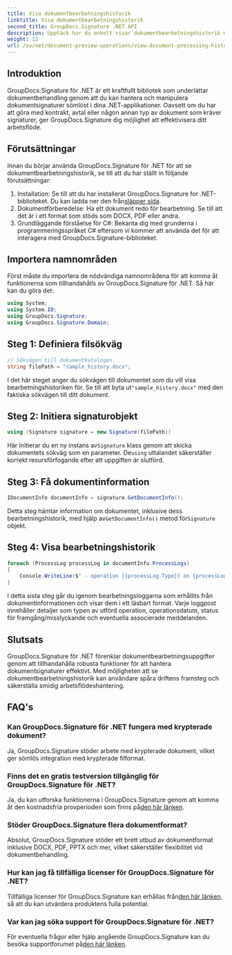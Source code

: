 ```yaml
---
title: Visa dokumentbearbetningshistorik
linktitle: Visa dokumentbearbetningshistorik
second_title: GroupDocs.Signature .NET API
description: Upptäck hur du enkelt visar dokumentbearbetningshistorik med GroupDocs.Signature för .NET. Följ vår steg-för-steg-guide för sömlös arbetsflödeshantering.
weight: 12
url: /sv/net/document-preview-operations/view-document-processing-history/
---
```

## Introduktion
GroupDocs.Signature för .NET är ett kraftfullt bibliotek som underlättar dokumentbehandling genom att du kan hantera och manipulera dokumentsignaturer sömlöst i dina .NET-applikationer. Oavsett om du har att göra med kontrakt, avtal eller någon annan typ av dokument som kräver signaturer, ger GroupDocs.Signature dig möjlighet att effektivisera ditt arbetsflöde.
## Förutsättningar
Innan du börjar använda GroupDocs.Signature för .NET för att se dokumentbearbetningshistorik, se till att du har ställt in följande förutsättningar:
1.  Installation: Se till att du har installerat GroupDocs.Signature for .NET-biblioteket. Du kan ladda ner den från[släpper sida](https://releases.groupdocs.com/signature/net/).
2. Dokumentförberedelse: Ha ett dokument redo för bearbetning. Se till att det är i ett format som stöds som DOCX, PDF eller andra.
3. Grundläggande förståelse för C#: Bekanta dig med grunderna i programmeringsspråket C# eftersom vi kommer att använda det för att interagera med GroupDocs.Signature-biblioteket.

## Importera namnområden
Först måste du importera de nödvändiga namnområdena för att komma åt funktionerna som tillhandahålls av GroupDocs.Signature för .NET. Så här kan du göra det:
```csharp
using System;
using System.IO;
using GroupDocs.Signature;
using GroupDocs.Signature.Domain;
```
## Steg 1: Definiera filsökväg
```csharp
// Sökvägen till dokumentkatalogen.
string filePath = "sample_history.docx";
```
 I det här steget anger du sökvägen till dokumentet som du vill visa bearbetningshistoriken för. Se till att byta ut`"sample_history.docx"` med den faktiska sökvägen till ditt dokument.
## Steg 2: Initiera signaturobjekt
```csharp
using (Signature signature = new Signature(filePath))
```
 Här initierar du en ny instans av`Signature` klass genom att skicka dokumentets sökväg som en parameter. De`using` uttalandet säkerställer korrekt resursförfogande efter att uppgiften är slutförd.
## Steg 3: Få dokumentinformation
```csharp
IDocumentInfo documentInfo = signature.GetDocumentInfo();
```
 Detta steg hämtar information om dokumentet, inklusive dess bearbetningshistorik, med hjälp av`GetDocumentInfo()` metod för`Signature` objekt.
## Steg 4: Visa bearbetningshistorik
```csharp
foreach (ProcessLog processLog in documentInfo.ProcessLogs)
{
    Console.WriteLine($" - operation [{processLog.Type}] on {processLog.Date.ToShortDateString()}. Succeeded/Failed {processLog.Succeeded}/{processLog.Failed}. Message: {processLog.Message}");
}
```
I detta sista steg går du igenom bearbetningsloggarna som erhållits från dokumentinformationen och visar dem i ett läsbart format. Varje loggpost innehåller detaljer som typen av utförd operation, operationsdatum, status för framgång/misslyckande och eventuella associerade meddelanden.

## Slutsats
GroupDocs.Signature för .NET förenklar dokumentbearbetningsuppgifter genom att tillhandahålla robusta funktioner för att hantera dokumentsignaturer effektivt. Med möjligheten att se dokumentbearbetningshistorik kan användare spåra driftens framsteg och säkerställa smidig arbetsflödeshantering.
## FAQ's
### Kan GroupDocs.Signature för .NET fungera med krypterade dokument?
Ja, GroupDocs.Signature stöder arbete med krypterade dokument, vilket ger sömlös integration med krypterade filformat.
### Finns det en gratis testversion tillgänglig för GroupDocs.Signature för .NET?
 Ja, du kan utforska funktionerna i GroupDocs.Signature genom att komma åt den kostnadsfria provperioden som finns på[den här länken](https://releases.groupdocs.com/).
### Stöder GroupDocs.Signature flera dokumentformat?
Absolut, GroupDocs.Signature stöder ett brett utbud av dokumentformat inklusive DOCX, PDF, PPTX och mer, vilket säkerställer flexibilitet vid dokumentbehandling.
### Hur kan jag få tillfälliga licenser för GroupDocs.Signature för .NET?
 Tillfälliga licenser för GroupDocs.Signature kan erhållas från[den här länken](https://purchase.groupdocs.com/temporary-license/), så att du kan utvärdera produktens fulla potential.
### Var kan jag söka support för GroupDocs.Signature för .NET?
 För eventuella frågor eller hjälp angående GroupDocs.Signature kan du besöka supportforumet på[den här länken](https://forum.groupdocs.com/c/signature/13).